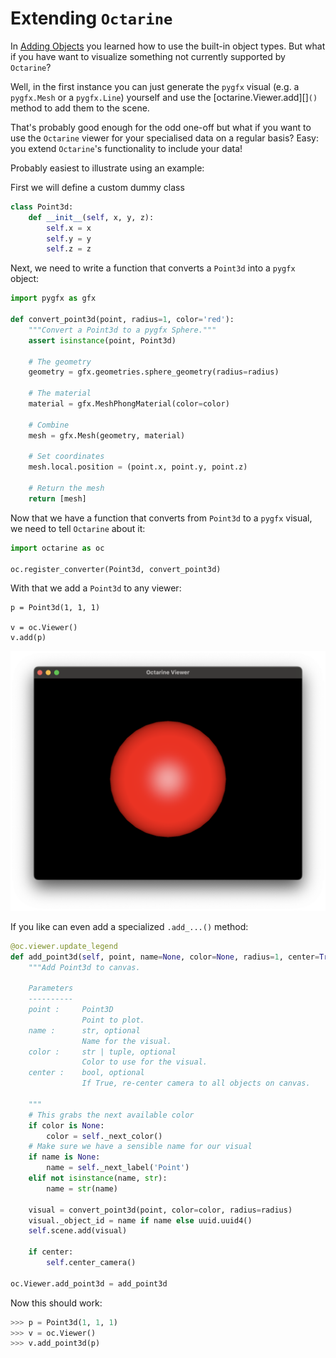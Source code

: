 # Extending `Octarine`

In [Adding Objects](objects.md) you learned how to use the built-in
object types. But what if you have want to visualize something not currently supported by `Octarine`?

Well, in the first instance you can just generate the
`pygfx` visual (e.g. a `pygfx.Mesh` or a `pygfx.Line`) yourself and
use the [octarine.Viewer.add][]`()` method to add them to the scene.

That's probably good enough for the odd one-off but what if you want
to use the `Octarine` viewer for your specialised data on a regular
basis? Easy: you extend `Octarine`'s functionality to include your
data!

Probably easiest to illustrate using an example:

First we will define a custom dummy class

```python
class Point3d:
    def __init__(self, x, y, z):
        self.x = x
        self.y = y
        self.z = z
```

Next, we need to write a function that converts a `Point3d` into
a `pygfx` object:

```python
import pygfx as gfx

def convert_point3d(point, radius=1, color='red'):
    """Convert a Point3d to a pygfx Sphere."""
    assert isinstance(point, Point3d)

    # The geometry
    geometry = gfx.geometries.sphere_geometry(radius=radius)

    # The material
    material = gfx.MeshPhongMaterial(color=color)

    # Combine
    mesh = gfx.Mesh(geometry, material)

    # Set coordinates
    mesh.local.position = (point.x, point.y, point.z)

    # Return the mesh
    return [mesh]
```

Now that we have a function that converts from `Point3d` to a `pygfx`
visual, we need to tell `Octarine` about it:

```python
import octarine as oc

oc.register_converter(Point3d, convert_point3d)
```

With that we add a `Point3d` to any viewer:

```
p = Point3d(1, 1, 1)

v = oc.Viewer()
v.add(p)
```

![sphere example](_static/sphere_example.png)


If you like can even add a specialized `.add_...()` method:


```python
@oc.viewer.update_legend
def add_point3d(self, point, name=None, color=None, radius=1, center=True):
    """Add Point3d to canvas.

    Parameters
    ----------
    point :     Point3D
                Point to plot.
    name :      str, optional
                Name for the visual.
    color :     str | tuple, optional
                Color to use for the visual.
    center :    bool, optional
                If True, re-center camera to all objects on canvas.

    """
    # This grabs the next available color
    if color is None:
        color = self._next_color()
    # Make sure we have a sensible name for our visual
    if name is None:
        name = self._next_label('Point')
    elif not isinstance(name, str):
        name = str(name)

    visual = convert_point3d(point, color=color, radius=radius)
    visual._object_id = name if name else uuid.uuid4()
    self.scene.add(visual)

    if center:
        self.center_camera()

oc.Viewer.add_point3d = add_point3d
```

Now this should work:

```python
>>> p = Point3d(1, 1, 1)
>>> v = oc.Viewer()
>>> v.add_point3d(p)
```
